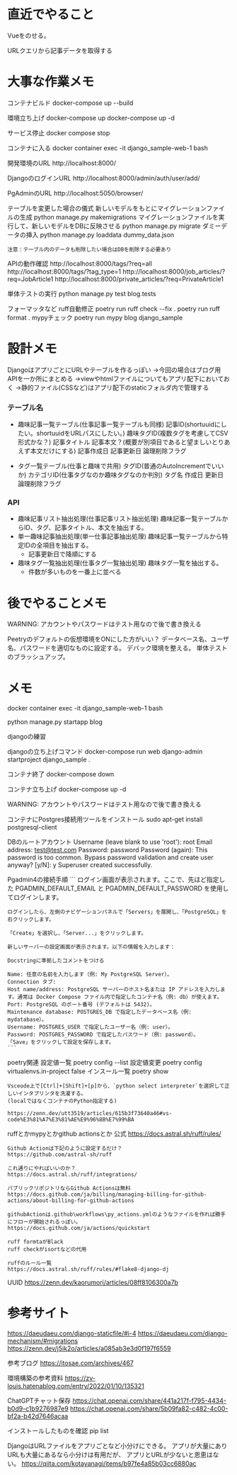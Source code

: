 # 直近でやること
Vueをのせる。

URLクエリから記事データを取得する

# 大事な作業メモ
コンテナビルド
docker-compose up --build

環境立ち上げ
docker-compose up
docker-compose up -d

サービス停止
docker compose stop

コンテナに入る
docker container exec -it django_sample-web-1 bash

開発環境のURL
http://localhost:8000/

DjangoのログインURL
http://localhost:8000/admin/auth/user/add/

PgAdminのURL
http://localhost:5050/browser/



テーブルを変更した場合の儀式
    新しいモデルをもとにマイグレーションファイルの生成
    python manage.py makemigrations
    マイグレーションファイルを実行して、新しいモデルをDBに反映させる
    python manage.py migrate
    ダミーデータの挿入
    python manage.py loaddata dummy_data.json

    注意：テーブル内のデータも削除したい場合はDBを削除する必要あり

APIの動作確認
    http://localhost:8000/tags/?req=all
    http://localhost:8000/tags/?tag_type=1
    http://localhost:8000/job_articles/?req=JobArticle1
    http://localhost:8000/private_articles/?req=PrivateArticle1

単体テストの実行
python manage.py test blog.tests

フォーマッタなど
    ruff自動修正
    poetry run ruff check --fix .
    poetry run ruff format .
    mypyチェック
    poetry run mypy blog django_sample


# 設計メモ
DjangoはアプリごとにURLやテーブルを作るっぽい
→今回の場合はブログ用APIを一か所にまとめる
→viewやhtmlファイルについてもアプリ配下においておく
→静的ファイル(CSSなど)はアプリ配下のstaticフォルダ内で管理する

### テーブル名
- 趣味記事一覧テーブル(仕事記事一覧テーブルも同様)
    記事ID(shortuuidにしたい。shortuuidをURLパスにしたい。)
    趣味タグID(複数タグを考慮してCSV形式かな？)
    記事タイトル
    記事本文？(概要が別項目であると望ましいとりあえず本文だけにする)
    記事作成日
    記事更新日
    論理削除フラグ

- タグ一覧テーブル(仕事と趣味で共用)
    タグID(普通のAutoIncrementでいいか)
    カテゴリID(仕事タグなのか趣味タグなのか判別)
    タグ名
    作成日
    更新日
    論理削除フラグ

### API
- 趣味記事リスト抽出処理(仕事記事リスト抽出処理)
    趣味記事一覧テーブルからID、タグ、記事タイトル、本文を抽出する。
- 単一趣味記事抽出処理(単一仕事記事抽出処理)
    趣味記事一覧テーブルから特定IDの全項目を抽出する。
    - 記事更新日で降順にする
- 趣味タグ一覧抽出処理(仕事タグ一覧抽出処理)
    趣味タグ一覧を抽出する。
    - 件数が多いものを一番上に並べる



# 後でやることメモ
WARNING: アカウントやパスワードはテスト用なので後で書き換える

Peetryのデフォルトの仮想環境をONにした方がいい？
データベース名、ユーザ名、パスワードを適切なものに設定する。
デバック環境を整える。
単体テストのブラッシュアップ。

# メモ
docker container exec -it django_sample-web-1 bash

python manage.py startapp blog

djangoの練習

djangoの立ち上げコマンド
docker-compose run web django-admin startproject django_sample .

コンテナ終了
docker-compose down

コンテナ立ち上げ
docker-compose up -d



WARNING: アカウントやパスワードはテスト用なので後で書き換える

コンテナにPostgres接続用ツールをインストール
sudo apt-get install postgresql-client

DBのルートアカウント
Username (leave blank to use 'root'): root
Email address: test@test.com
Password: password
Password (again): 
This password is too common.
Bypass password validation and create user anyway? [y/N]: y
Superuser created successfully.

Pgadmin4の接続手順
    ```
    ログイン画面が表示されます。ここで、先ほど指定した PGADMIN_DEFAULT_EMAIL と PGADMIN_DEFAULT_PASSWORD を使用してログインします。

    ログインしたら、左側のナビゲーションパネルで「Servers」を展開し、「PostgreSQL」を右クリックします。

    「Create」を選択し、「Server...」をクリックします。

    新しいサーバーの設定画面が表示されます。以下の情報を入力します：

    Docstringに準拠したコメントをつける

    Name: 任意の名前を入力します（例: My PostgreSQL Server）。
    Connection タブ:
    Host name/address: PostgreSQL サーバーのホスト名または IP アドレスを入力します。通常は Docker Compose ファイル内で指定したコンテナ名（例: db）が使えます。
    Port: PostgreSQL のポート番号 (デフォルトは 5432)。
    Maintenance database: POSTGRES_DB で指定したデータベース名（例: mydatabase）。
    Username: POSTGRES_USER で指定したユーザー名（例: user）。
    Password: POSTGRES_PASSWORD で指定したパスワード（例: password）。
    「Save」をクリックして設定を保存します。
    ```

poetry関連
    設定値一覧
    poetry config --list
    設定値変更
    poetry config virtualenvs.in-project false
    インスール一覧
    poetry show

    Vsceode上で[Ctrl]+[Shift]+[p]から、`python select interpreter`を選択して正しいインタプリンタを洗濯する。
    (localではなくコンテナのPython指定する)

    https://zenn.dev/utt3519/articles/615b3f73640a46#vs-code%E3%81%A7%E3%81%AE%E9%96%8B%E7%99%BA


ruffとかmypyとかgithub actionsとか
    公式
    https://docs.astral.sh/ruff/rules/

    Github Actionは下記のように設定するだけ？
    https://github.com/astral-sh/ruff

    これ通りにやればいいのか？
    https://docs.astral.sh/ruff/integrations/

    パブリックリポジトリならGithub Actionsは無料
    https://docs.github.com/ja/billing/managing-billing-for-github-actions/about-billing-for-github-actions
    
    githubActionは.github\workflows\py_actions.ymlのようなファイルを作れば勝手にフローが開始されるっぽい。
    https://docs.github.com/ja/actions/quickstart

    ruff formtaがBlack
    ruff checkがisortなどの代用

    ruffのルール一覧
    https://docs.astral.sh/ruff/rules/#flake8-django-dj








UUID
https://zenn.dev/kaorumori/articles/08ff8106300a7b

# 参考サイト
https://daeudaeu.com/django-staticfile/#i-4
https://daeudaeu.com/django-mechanism/#migrations
https://zenn.dev/j5ik2o/articles/a085ab3e3d0f197f6559

参考ブログ
https://itosae.com/archives/467


環境構築の参考資料
https://zv-louis.hatenablog.com/entry/2022/01/10/135321

ChatGPTチャット保存
https://chat.openai.com/share/441a217f-f795-4434-b0d9-c1b9276987e9
https://chat.openai.com/share/5b09fa82-c482-4c00-bf2a-b42d7646acaa




インストールしたものを確認
pip list

DjangoはURLファイルをアプリごとなど小分けにできる。
アプリが大量にありURLも大量にあるなら小分けは有用だが、
アプリとURLが少ないと恩恵はない。
https://qiita.com/kotayanagi/items/b97fe4a85b03cc6880ac